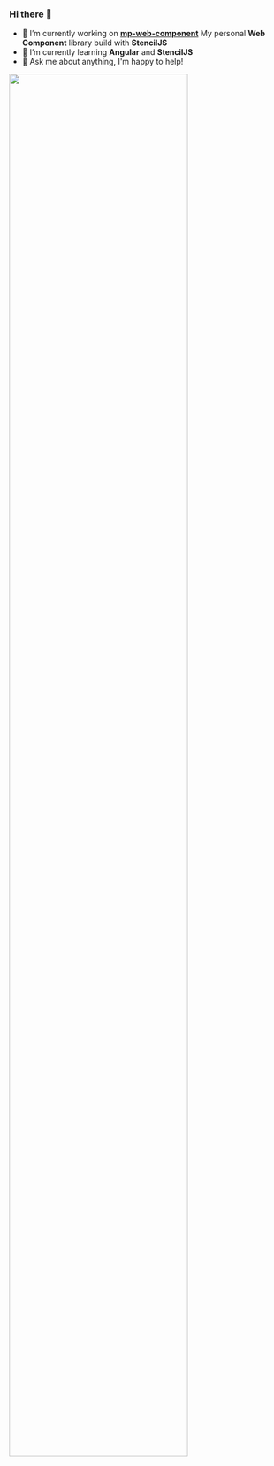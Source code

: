 ### Hi there 👋

- 🔭 I’m currently working on <b><a href="https://github.com/marcopollacci/mp-web-component"> mp-web-component</a></b> My personal <b>Web Component</b> library build with <b>StencilJS</b>
- 🌱 I’m currently learning <b>Angular</b> and <b>StencilJS</b>
- 💬 Ask me about anything, I'm happy to help!

<img src="https://github-readme-stats.vercel.app/api?username=marcopollacci&&show_icons=true&title_color=08fdd8&icon_color=bb2acf&text_color=ffffff&bg_color=0a192f" width="80%"/>

<!--
**marcopollacci/marcopollacci** is a ✨ _special_ ✨ repository because its `README.md` (this file) appears on your GitHub profile.

Here are some ideas to get you started:



- 👯 I’m looking to collaborate on ...
- 🤔 I’m looking for help with ...
- 📫 How to reach me: ...
- 😄 Pronouns: ...
- ⚡ Fun fact: ...
-->
